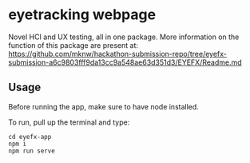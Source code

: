 # eyetracking webpage

Novel HCI and UX testing, all in one package.
More information on the function of this package are present at: https://github.com/mknw/hackathon-submission-repo/tree/eyefx-submission-a6c9803fff9da13cc9a548ae63d351d3/EYEFX/Readme.md

## Usage

Before running the app, make sure to have node installed.

To run, pull up the terminal and type:

	cd eyefx-app
	npm i
	npm run serve
